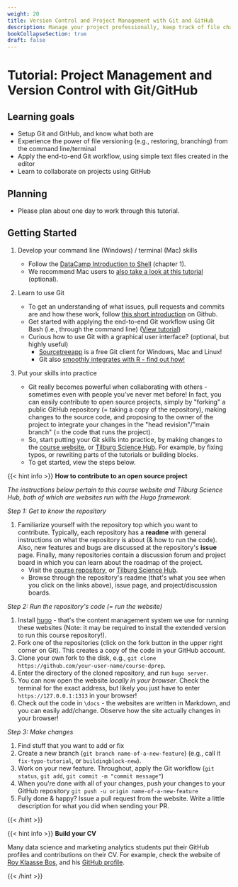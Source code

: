 ```yaml
---
weight: 20
title: Version Control and Project Management with Git and GitHub
description: Manage your project professionally, keep track of file changes and apply the end-to-end Git workflow.
bookCollapseSection: true
draft: false
---
```


# Tutorial: Project Management and Version Control with Git/GitHub

## Learning goals

* Setup Git and GitHub, and know what both are
* Experience the power of file versioning (e.g., restoring, branching) from the command line/terminal
* Apply the end-to-end Git workflow, using simple text files created in the editor
* Learn to collaborate on projects using GitHub

## Planning

* Please plan about one day to work through this tutorial.

## Getting Started

1. Develop your command line (Windows) / terminal (Mac) skills
    - Follow the [DataCamp Introduction to Shell](https://learn.datacamp.com/courses/introduction-to-shell) (chapter 1).
    - We recommend Mac users to [also take a look at this tutorial](https://generalassembly.github.io/prework/cl) (optional).

2. Learn to use Git
    - To get an understanding of what issues, pull requests and commits are and how these work, follow [this short introduction](https://lab.github.com/githubtraining/introduction-to-github) on Github.  
    - Get started with applying the end-to-end Git workflow using Git Bash (i.e., through the command line) ([View tutorial](version-control.html))
    - Curious how to use Git with a graphical user interface? (optional, but highly useful)
      - [Sourcetreeapp](https://www.sourcetreeapp.com) is a free Git client for Windows, Mac and Linux!
      - Git also [smoothly integrates with R - find out how!](https://swcarpentry.github.io/git-novice/14-supplemental-rstudio/)

3. Put your skills into practice
    - Git really becomes powerful when collaborating with others - sometimes even with people you've never met before! In fact, you can easily contribute to open source projects, simply by "forking" a public GitHub repository (= taking a copy of the repository), making changes to the source code, and proposing to the owner of the project to integrate your changes in the "head revision"/"main branch" (= the code that runs the project).
    - So, start putting your Git skills into practice, by making changes to the [course website](https://dprep.hannesdatta.com), or [Tilburg Science Hub](https://tilburgsciencehub.com). For example, by fixing typos, or rewriting parts of the tutorials or building blocks.
    - To get started, view the steps below.


{{< hint info >}}
__How to contribute to an open source project__

*The instructions below pertain to this course website and Tilburg Science Hub, both of which are websites run with the Hugo framework.*

*Step 1: Get to know the repository*

1. Familiarize yourself with the repository top which you want to contribute. Typically, each repository has a __readme__ with general instructions on what the repository is about (& how to run the code). Also, new features and bugs are discussed at the repository's __issue__ page. Finally, many repositories contain a discussion forum and project board in which you can learn about the roadmap of the project.
    - Visit the [course repository](https://github.com/hannesdatta/course-dprep), or [Tilburg Science Hub](https://github.com/tilburgsciencehub/tsh-website).
    - Browse through the repository's readme (that's what you see when you click on the links above), issue page, and project/discussion boards.


*Step 2: Run the repository's code (= run the website)*

1. Install [hugo](https://gohugo.io/getting-started/installing/) - that's the content management system we use for running these websites (Note: it may be required to install the extended version to run this course repository!).
2. Fork one of the repositories (click on the fork button in the upper right corner on Git). This creates a copy of the code in your GitHub account.
3. Clone your own fork to the disk, e.g., `git clone https://github.com/your-user-name/course-dprep`.
4. Enter the directory of the cloned repository, and run `hugo server`.
5. You can now open the website *locally in your browser*. Check the terminal for the exact address, but likely you just have to enter `https://127.0.0.1:1313` in your browser!
6. Check out the code in `\docs` - the websites are written in Markdown, and you can easily add/change. Observe how the site actually changes in your browser!

*Step 3: Make changes*

1. Find stuff that you want to add or fix
2. Create a new branch (`git branch name-of-a-new-feature`) (e.g., call it `fix-typo-tutorial`, or `buildingblock-new`).
6. Work on your new feature. Throughout, apply the Git workflow (`git status`, `git add`, `git commit -m "commit message"`)
7. When you're done with all of your changes, push your changes to your GitHub repository `git push -u origin name-of-a-new-feature`
8. Fully done & happy? Issue a pull request from the website. Write a little description for what you did when sending your PR.

<!--Proud about your own work? Show off your work with a screenshot via WhatsApp, and we'll show it in class!
-->
{{< /hint >}}


{{< hint info >}}
__Build your CV__

Many data science and marketing analytics students put their GitHub profiles and contributions on their CV. For example, check the website of [Roy Klaasse Bos](https://royklaassebos.nl), and his [GitHub profile](https://github.com/RoyKlaasseBos).

{{< /hint >}}

